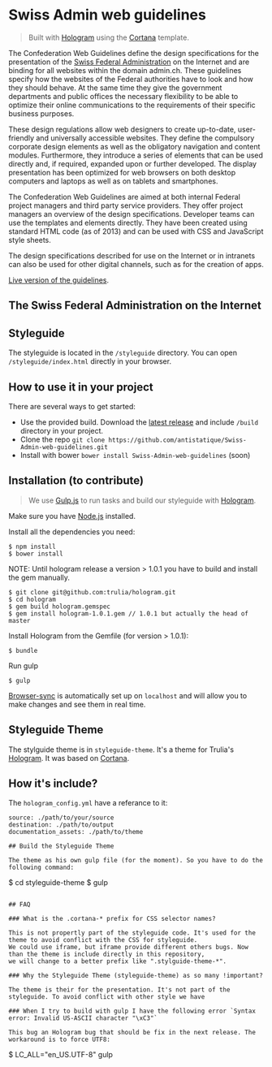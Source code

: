 Swiss Admin web guidelines
==========================

> Built with [Hologram](https://github.com/trulia/hologram) using the [Cortana](https://github.com/antistatique/Cortana-Swiss-Admin) template.

The Confederation Web Guidelines define the design specifications for the presentation of the [Swiss Federal Administration](http://www.admin.ch) on the Internet and are binding for all websites within the domain admin.ch. These guidelines specify how the websites of the Federal authorities have to look and how they should behave. At the same time they give the government departments and public offices the necessary flexibility to be able to optimize their online communications to the requirements of their specific business purposes.

These design regulations allow web designers to create up-to-date, user-friendly and universally accessible websites. They define the compulsory corporate design elements as well as the obligatory navigation and content modules. Furthermore, they introduce a series of elements that can be used directly and, if required, expanded upon or further developed. The display presentation has been optimized for web browsers on both desktop computers and laptops as well as on tablets and smartphones.

The Confederation Web Guidelines are aimed at both internal Federal project managers and third party service providers. They offer project managers an overview of the design specifications. Developer teams can use the templates and elements directly. They have been created using standard HTML code (as of 2013) and can be used with CSS and JavaScript style sheets.

The design specifications described for use on the Internet or in intranets can also be used for other digital channels, such as for the creation of apps.


[Live version of the guidelines](http://adminch.antistatique.net/).


## The Swiss Federal Administration on the Internet



## Styleguide

The styleguide is located in the `/styleguide` directory. You can open `/styleguide/index.html` directly in your browser.

## How to use it in your project

There are several ways to get started:

  - Use the provided build. Download the [latest release](https://github.com/antistatique/Swiss-Admin-web-guidelines/archive/master.zip) and include `/build` directory in your project.
  - Clone the repo `git clone https://github.com/antistatique/Swiss-Admin-web-guidelines.git`
  - Install with bower `bower install Swiss-Admin-web-guidelines` (soon)


## Installation (to contribute)

> We use [Gulp.js](http://gulpjs.com) to run tasks and build our styleguide with [Hologram](https://github.com/trulia/hologram).

Make sure you have [Node.js](http://nodejs.org) installed.


Install all the dependencies you need:

```
$ npm install
$ bower install
```

NOTE: Until hologram release a version > 1.0.1 you have to build and install the gem manually.

```
$ git clone git@github.com:trulia/hologram.git
$ cd hologram
$ gem build hologram.gemspec
$ gem install hologram-1.0.1.gem // 1.0.1 but actually the head of master
```

Install Hologram from the Gemfile (for version > 1.0.1):

```
$ bundle
```

Run gulp

```
$ gulp
```


[Browser-sync](http://www.browsersync.io) is automatically set up on `localhost` and will allow you to make changes and see them in real time.

## Styleguide Theme

The stylguide theme is in `styleguide-theme`. It's a theme for Trulia's [Hologram](https://github.com/trulia/hologram).
It was based on [Cortana](https://github.com/Yago31/Cortana).

## How it's include?
The `hologram_config.yml` have a referance  to it:

```
source: ./path/to/your/source
destination: ./path/to/output
documentation_assets: ./path/to/theme

## Build the Styleguide Theme

The theme as his own gulp file (for the moment). So you have to do the following command:

  ```
  $ cd styleguide-theme
  $ gulp
  ```

## FAQ

### What is the .cortana-* prefix for CSS selector names?

This is not propertly part of the styleguide code. It's used for the theme to avoid conflict with the CSS for styleguide.
We could use iframe, but iframe provide different others bugs. Now than the theme is include directly in this repository,
we will change to a better prefix like ".stylguide-theme-*".

### Why the Styleguide Theme (styleguide-theme) as so many !important?

The theme is their for the presentation. It's not part of the styleguide. To avoid conflict with other style we have

### When I try to build with gulp I have the following error `Syntax error: Invalid US-ASCII character "\xC3"`

This bug an Hologram bug that should be fix in the next release. The workaround is to force UTF8:

  ```
  $ LC_ALL="en_US.UTF-8" gulp
  ```

